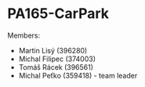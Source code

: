 PA165-CarPark
=============
Members:

 * Martin Lisý (396280)
 * Michal Filipec (374003)
 * Tomáš Rácek (396561)
 * Michal Peťko (359418) - team leader

